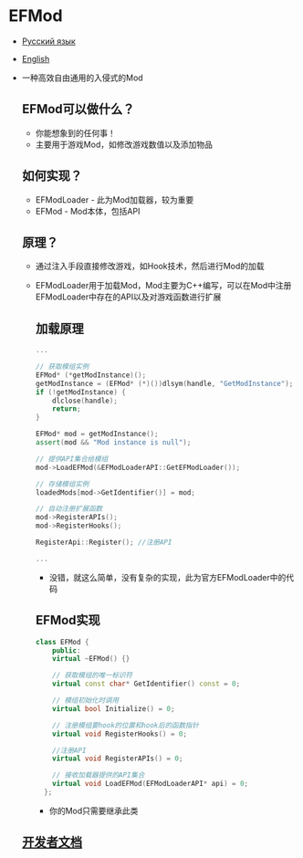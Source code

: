 # EFMod

* [Русский язык](README-ru.md)
* [English](README-en.md)
* 一种高效自由通用的入侵式的Mod
  
  ## EFMod可以做什么？
  
  * 你能想象到的任何事！
  * 主要用于游戏Mod，如修改游戏数值以及添加物品
  
  ## 如何实现？
  
  * EFModLoader - 此为Mod加载器，较为重要
  * EFMod - Mod本体，包括API
  
  ## 原理？
  
  * 通过注入手段直接修改游戏，如Hook技术，然后进行Mod的加载
  * EFModLoader用于加载Mod，Mod主要为C++编写，可以在Mod中注册EFModLoader中存在的API以及对游戏函数进行扩展
    
    ## 加载原理
    
    ```C++
    ...
    
    // 获取模组实例
    EFMod* (*getModInstance)();
    getModInstance = (EFMod* (*)())dlsym(handle, "GetModInstance");
    if (!getModInstance) {
        dlclose(handle);
        return;
    }
    
    EFMod* mod = getModInstance();
    assert(mod && "Mod instance is null");
    
    // 提供API集合给模组
    mod->LoadEFMod(&EFModLoaderAPI::GetEFModLoader());
    
    // 存储模组实例
    loadedMods[mod->GetIdentifier()] = mod;
    
    // 自动注册扩展函数
    mod->RegisterAPIs();
    mod->RegisterHooks();
    
    RegisterApi::Register(); //注册API
    
    ...
    ```
    
    * 没错，就这么简单，没有复杂的实现，此为官方EFModLoader中的代码
    
    ## EFMod实现
    
    ```C++
    class EFMod {
        public:
        virtual ~EFMod() {}
    
        // 获取模组的唯一标识符
        virtual const char* GetIdentifier() const = 0;
    
        // 模组初始化时调用
        virtual bool Initialize() = 0;
    
        // 注册模组要hook的位置和hook后的函数指针
        virtual void RegisterHooks() = 0;
    
        //注册API
        virtual void RegisterAPIs() = 0;
    
        // 接收加载器提供的API集合
        virtual void LoadEFMod(EFModLoaderAPI* api) = 0;
      };
    ```
    
    * 你的Mod只需要继承此类
  
  ## [开发者文档](document/zh/README.md)

